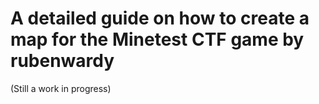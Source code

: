 # A detailed guide on how to create a map for the Minetest CTF game by rubenwardy
(Still a work in progress)
